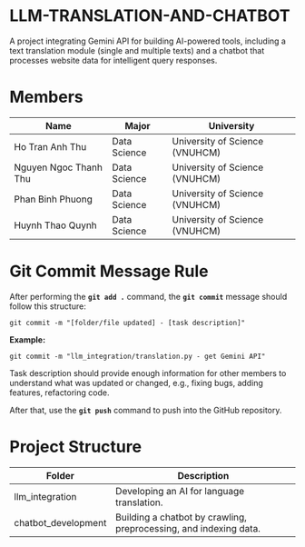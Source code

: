 # LLM-TRANSLATION-AND-CHATBOT
A project integrating Gemini API for building AI-powered tools, including a text translation module (single and multiple texts) and a chatbot that processes website data for intelligent query responses.

# Members
| **Name**| **Major**| **University**|
|-|-|-|
| Ho Tran Anh Thu       | Data Science  | University of Science (VNUHCM) |
| Nguyen Ngoc Thanh Thu | Data Science  | University of Science (VNUHCM) |
| Phan Binh Phuong      | Data Science  | University of Science (VNUHCM) |
| Huynh Thao Quynh      | Data Science  | University of Science (VNUHCM) |


# Git Commit Message Rule
After performing the **`git add .`** command, the **`git commit`** message should follow this structure:

    git commit -m "[folder/file updated] - [task description]"

**Example:**
    
    git commit -m "llm_integration/translation.py - get Gemini API"

Task description should provide enough information for other members to understand what was updated or changed, e.g., fixing bugs, adding features, refactoring code.

After that, use the **`git push`** command to push into the GitHub repository.



# Project Structure
  
| **Folder**              | **Description**                                                   |
|-------------------------|-------------------------------------------------------------------|  
| llm_integration         | Developing an AI for language translation.                        |
| chatbot_development     | Building a chatbot by crawling, preprocessing, and indexing data. |



